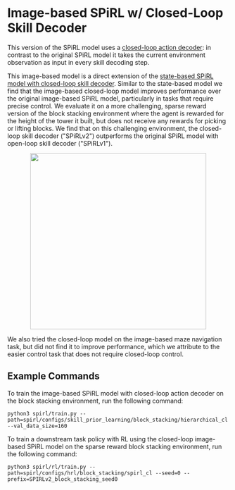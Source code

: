 # Image-based SPiRL w/ Closed-Loop Skill Decoder

This version of the SPiRL model uses a [closed-loop action decoder](../../../../models/closed_loop_spirl_mdl.py#L55): 
in contrast to the original SPiRL model it takes the current environment observation as input in every skill decoding step. 

This image-based model is a direct extension of the 
[state-based SPiRL model with closed-loop skill decoder](../../kitchen/hierarchical_cl/README.md).
Similar to the state-based model we find that the image-based closed-loop model improves performance over the original
image-based SPiRL model, particularly in tasks that require precise control. 
We evaluate it on a more challenging, sparse reward version of the block stacking environment
where the agent is rewarded for the height of the tower it built, but does not receive any rewards for picking or lifting
blocks. We find that on this challenging environment, the closed-loop skill decoder ("SPiRLv2") outperforms the original
SPiRL model with open-loop skill decoder ("SPiRLv1").

<p align="center">
<img src="../../../../../docs/resources/block_stacking_sparse_results.png" width="400">
</p>
</img>

We also tried the closed-loop model on the image-based maze navigation task, but did not find it to improve performance,
which we attribute to the easier control task that does not require closed-loop control.

## Example Commands

To train the image-based SPiRL model with closed-loop action decoder on the block stacking environment, run the following command:
```
python3 spirl/train.py --path=spirl/configs/skill_prior_learning/block_stacking/hierarchical_cl --val_data_size=160
```

To train a downstream task policy with RL using the closed-loop image-based SPiRL model
on the sparse reward block stacking environment, run the following command:
```
python3 spirl/rl/train.py --path=spirl/configs/hrl/block_stacking/spirl_cl --seed=0 --prefix=SPIRLv2_block_stacking_seed0
```
